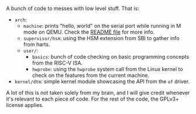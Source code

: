 A bunch of code to messes with low level stuff. That is:

- `arch`:
  - `machine`: prints "hello, world" on the serial port while running in M mode
    on QEMU. Check the [README file](./arch/riscv/machine/README.md) for more
    info.
  - `supervisor/hsm`: using the HSM extension from SBI to gather info from
    harts.
  - `user/`:
    - `basics`: bunch of code checking on basic programming concepts from the
      RISC-V ISA.
    - `hwprobe`: using the `hwprobe` system call from the Linux kernel to check
      on the features from the current machine.
- `kernel/dtm`: simple kernel module showcasing the API from the `of` driver.

A lot of this is not taken solely from my brain, and I will give credit whenever
it's relevant to each piece of code. For the rest of the code, the GPLv3+
license applies.
